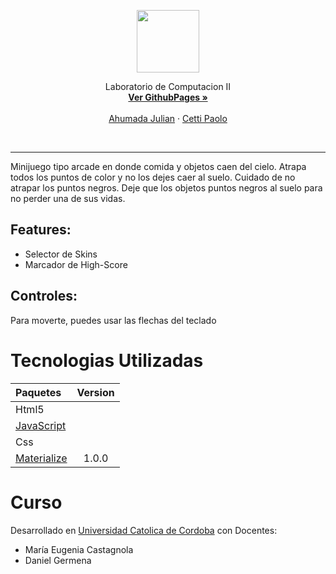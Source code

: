 <p align="center">
  <img src="https://i.ibb.co/Ptcsqkm/favicon.png" width="100">
  <br />

</p>
  <p align="center">
    Laboratorio de Computacion II
    <br />
    <a href="https://ucc-labcompu2-Historico.github.io/proyecto2022-ahumada-cetti/"><strong>Ver GithubPages »</strong></a>
    <br />
    <br />
    <a href="https://github.com/JulianAhumada86">Ahumada Julian</a>
    ·
    <a href="https://github.com/cettipao">Cetti Paolo</a>
    
  </p>
</div>
<br/>

---

Minijuego tipo arcade en donde comida y objetos caen del cielo. Atrapa todos los puntos de color y no los dejes caer al suelo. Cuidado de no atrapar los puntos negros. Deje que los objetos puntos negros al suelo para no perder una de sus vidas.

## Features:

* Selector de Skins
* Marcador de High-Score
## Controles:

Para moverte, puedes usar las flechas del teclado

# Tecnologias Utilizadas

| Paquetes | Version |
|:---|:---:|
| Html5| |
| [JavaScript](https://www.javascript.com/)| |
| Css| |
| [Materialize](https://materializecss.com/)| 1.0.0|

# Curso

Desarrollado en [Universidad Catolica de Cordoba](https://www.ucc.edu.ar/) con Docentes:
* María Eugenia Castagnola
* Daniel Germena
